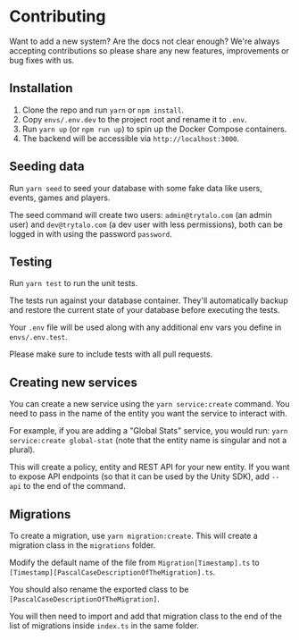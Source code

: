 # Contributing

Want to add a new system? Are the docs not clear enough? We're always accepting contributions so please share any new features, improvements or bug fixes with us.

## Installation

1. Clone the repo and run `yarn` or `npm install`.
2. Copy `envs/.env.dev` to the project root and rename it to `.env`.
3. Run `yarn up` (or `npm run up`) to spin up the Docker Compose containers.
4. The backend will be accessible via `http://localhost:3000`.

## Seeding data

Run `yarn seed` to seed your database with some fake data like users, events, games and players.

The seed command will create two users: `admin@trytalo.com` (an admin user) and `dev@trytalo.com` (a dev user with less permissions), both can be logged in with using the password `password`.

## Testing

Run `yarn test` to run the unit tests.

The tests run against your database container. They'll automatically backup and restore the current state of your database before executing the tests.

Your `.env` file will be used along with any additional env vars you define in `envs/.env.test`.

Please make sure to include tests with all pull requests.

## Creating new services

You can create a new service using the `yarn service:create` command. You need to pass in the name of the entity you want the service to interact with.

For example, if you are adding a "Global Stats" service, you would run: `yarn service:create global-stat` (note that the entity name is singular and not a plural).

This will create a policy, entity and REST API for your new entity. If you want to expose API endpoints (so that it can be used by the Unity SDK), add `--api` to the end of the command.

## Migrations

To create a migration, use `yarn migration:create`. This will create a migration class in the `migrations` folder.

Modify the default name of the file from `Migration[Timestamp].ts` to `[Timestamp][PascalCaseDescriptionOfTheMigration].ts`.

You should also rename the exported class to be `[PascalCaseDescriptionOfTheMigration]`.

You will then need to import and add that migration class to the end of the list of migrations inside `index.ts` in the same folder.
